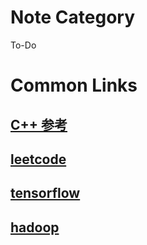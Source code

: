 # Note Category

To-Do



# Common Links

## [C++ 参考](http://www.cplusplus.com/reference/) 
## [leetcode](https://leetcode.com/)
## [tensorflow](https://www.tensorflow.org/)
## [hadoop](http://hadoop.apache.org/)


